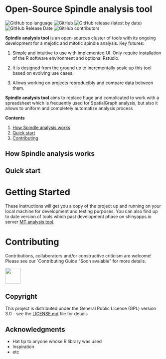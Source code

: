 # Open-Source Spindle analysis tool
![GitHub top language](https://img.shields.io/github/languages/top/RRobert92/MT_Analysis)
![GitHub](https://img.shields.io/github/license/RRobert92/MT_Analysis)
![GitHub release (latest by date)](https://img.shields.io/github/v/release/RRobert92/MT_Analysis)
![GitHub Release Date](https://img.shields.io/github/release-date/RRobert92/MT_Analysis)
![GitHub contributors](https://img.shields.io/github/contributors/RRobert92/MT_Analysis)

**Spindle analysis tool** is an open-sources cluster of tools with its ongoing development for a mejotic and mitotic spindle analysis. Key futures:
  
1. Simple and intuitive to use with implemented UI. Only require installation of the R software environment and optional Rstudio.

2. It is designed from the ground up to incrementally scale up this tool based on evolving use cases. 

3. Allows working on projects reproducibly and compare data between them.

**Spindle analysis tool** aims to replace huge and complicated to work with a spreadsheet which is frequently used for SpatialGraph analysis, but also it allows to uniform and completely automatize analysis process

**Contents**

1. [How Spindle analysis works](#How_Spindle_analysis_works)
2. [Quick start](#Quick_start)
3. [Contributing](#Contributing)

<a name="How_Spindle_analysis_works"></a>
## How Spindle analysis works

  
<a name="Quick_start"></a>
## Quick start
# Getting Started
These instructions will get you a copy of the project up and running on your local machine for development and testing purposes. You can also find up to date version of tools which past development phase on shinyapps.io server
[MT analysis tool](https://kiewisz.shinyapps.io/MT_length_distribtion/).

<a name="Contributing"></a>
# Contributing
Contributions, collaborators and/or constructive criticism are welcome! Please see our `Contributing Guide "Soon avaiable" for more details.

<a href="https://sourcerer.io/rrobert92"><img src="https://avatars0.githubusercontent.com/u/56911280?v=4" height="50px" width="50px" alt=""/></a>

  
## Copyright
  This project is distributed under the General Public License (GPL) version 3.0 - see the [LICENSE.md](LICENSE.md) file for details

## Acknowledgments

* Hat tip to anyone whose R library was used
* Inspiration
* etc
